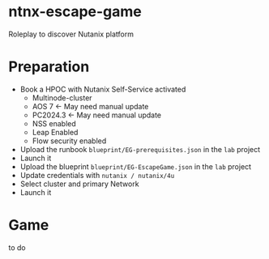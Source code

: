 # ntnx-escape-game
Roleplay to discover Nutanix platform

# Preparation
- Book a HPOC with Nutanix Self-Service activated
    - Multinode-cluster
    - AOS 7 <- May need manual update
    - PC2024.3 <- May need manual update
    - NSS enabled
    - Leap Enabled
    - Flow security enabled
- Upload the runbook  `blueprint/EG-prerequisites.json` in the `lab` project
- Launch it
- Upload the blueprint `blueprint/EG-EscapeGame.json` in the `lab` project
- Update credentials with `nutanix / nutanix/4u`
- Select cluster and primary Network
- Launch it

# Game
to do

